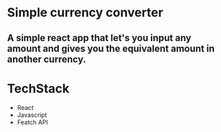 # Simple currency converter


## A simple react app that let's you input any amount and gives you the equivalent amount in another currency.

# TechStack
- React
- Javascript
- Featch API

